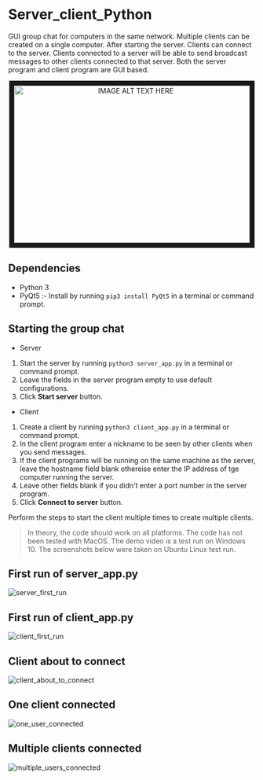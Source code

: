 # Server_client_Python
GUI group chat for computers in the same network. Multiple clients can be created on a single computer. After starting the server. Clients can connect to the server. Clients connected to a server will be able to send broadcast messages to other clients connected to that server. Both the server program and client program are GUI based.

<div align="center">
    <a href="http://www.youtube.com/watch?feature=player_embedded&v=7rgWM2COqlM" target="_blank">
        <img src="https://user-images.githubusercontent.com/24194821/40888675-4482ffd6-6720-11e8-9023-ee762e77df17.png" alt="IMAGE ALT TEXT HERE" width="480" height="320" border="10" />
    </a>
</div>

## Dependencies
* Python 3
* PyQt5 :- Install by running `pip3 install PyQt5` in a terminal or command prompt.

## Starting the group chat
* Server
1. Start the server by running `python3 server_app.py` in a terminal or command prompt.
2. Leave the fields in the server program empty to use default configurations.
3. Click **Start server** button.
* Client
1. Create a client by running `python3 client_app.py` in a terminal or command prompt.
2. In the client program enter a nickname to be seen by other clients when you send messages.
3. If the client programs will be running on the same machine as the server, leave the hostname field blank othereise enter the IP address of tge computer running the server.
4. Leave other fields blank if you didn't enter a port number in the server program.
5. Click **Connect to server** button.

Perform the steps to start the client multiple times to create multiple clients.

> In theory, the code should work on all platforms. The code has not been tested with MacOS.
> The demo video is a test run on Windows 10.
> The screenshots below were taken on Ubuntu Linux test run.

## First run of server_app.py
![server_first_run](https://user-images.githubusercontent.com/24194821/40889048-acd656e6-6725-11e8-938a-c9a1d8417000.png)

## First run of client_app.py
![client_first_run](https://user-images.githubusercontent.com/24194821/40889053-b4c77a1a-6725-11e8-9f3c-eea9237e22f0.png)

## Client about to connect
![client_about_to_connect](https://user-images.githubusercontent.com/24194821/40889052-b4a938d4-6725-11e8-9fff-792fabbe0815.png)

## One client connected
![one_user_connected](https://user-images.githubusercontent.com/24194821/40889055-b4fdb13e-6725-11e8-8b00-6ac51429c987.png)

## Multiple clients connected
![multiple_users_connected](https://user-images.githubusercontent.com/24194821/40889054-b4e388b8-6725-11e8-8107-39fb7580fa2c.png)
